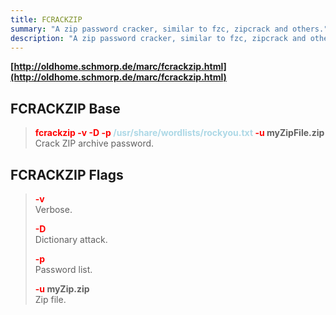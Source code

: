 ```yaml
---
title: FCRACKZIP
summary: "A zip password cracker, similar to fzc, zipcrack and others."
description: "A zip password cracker, similar to fzc, zipcrack and others."
---
```


**[http://oldhome.schmorp.de/marc/fcrackzip.html](http://oldhome.schmorp.de/marc/fcrackzip.html)**

## FCRACKZIP Base


 > 
 > **<font color=red>fcrackzip -v -D -p</font> <font color=lightblue>/usr/share/wordlists/rockyou.txt</font> <font color=red>-u </font>myZipFile.zip**</br>
 > Crack ZIP archive password.

## FCRACKZIP Flags


 > 
 > **<font color=red>-v</font>**</br>
 > Verbose.
 > 
 > **<font color=red>-D</font>**</br>
 > Dictionary attack.
 > 
 > **<font color=red>-p</font>**</br>
 > Password list.
 > 
 > **<font color=red>-u</font> myZip.zip**</br>
 > Zip file.
